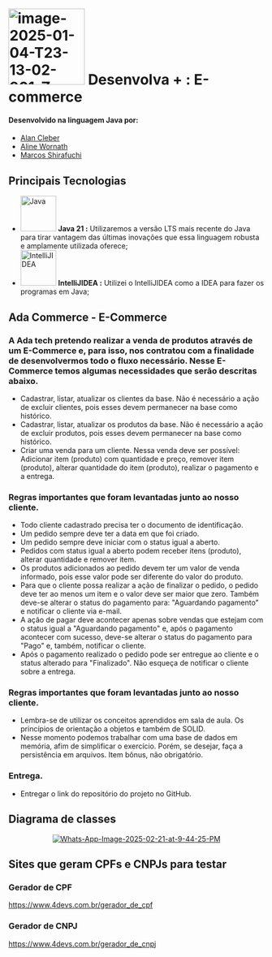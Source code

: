 # <a href="https://imgbb.com/"><img src="https://i.ibb.co/wNCRx9z/image-2025-01-04-T23-13-02-901-Z.png" alt="image-2025-01-04-T23-13-02-901-Z" border="0" width =150 heigth = 100></a> Desenvolva + : E-commerce

#### Desenvolvido na linguagem Java por:
- [Alan Cleber](https://github.com/superalanjoe)
- [Aline Wornath](https://github.com/AlineWornath)
- [Marcos Shirafuchi](https://github.com/marcosfshirafuchi)

## Principais Tecnologias

- <img width="70px" src="https://cdn.jsdelivr.net/gh/devicons/devicon@latest/icons/java/java-original-wordmark.svg" title = "Java" /> <b>Java 21 :</b> Utilizaremos a versão LTS mais recente do Java para tirar vantagem das últimas inovações que essa linguagem robusta e amplamente utilizada oferece;
- <img width="70px" src="https://cdn.jsdelivr.net/gh/devicons/devicon@latest/icons/intellij/intellij-original.svg" title = "IntelliJIDEA" /> <b>IntelliJIDEA :</b> Utilizei o IntelliJIDEA como a IDEA para fazer os programas em Java;



## Ada Commerce - E-Commerce 

### A Ada tech pretendo realizar a venda de produtos através de um E-Commerce e, para isso, nos contratou com a finalidade de desenvolvermos todo o fluxo necessário. Nesse E-Commerce temos algumas necessidades que serão descritas abaixo.
- Cadastrar, listar, atualizar os clientes da base. Não é necessário a ação de excluir clientes, pois esses devem permanecer na base como histórico.
- Cadastrar, listar, atualizar os produtos da base. Não é necessário a ação de excluir produtos, pois esses devem permanecer na base como histórico.
- Criar uma venda para um cliente. Nessa venda deve ser possível: Adicionar item (produto) com quantidade e preço, remover item (produto), alterar quantidade do item (produto), realizar o pagamento e a entrega.

### Regras importantes que foram levantadas junto ao nosso cliente.
- Todo cliente cadastrado precisa ter o documento de identificação.
- Um pedido sempre deve ter a data em que foi criado.
- Um pedido sempre deve iniciar com o status igual a aberto.
- Pedidos com status igual a aberto podem receber itens (produto), alterar quantidade e remover item.
- Os produtos adicionados ao pedido devem ter um valor de venda informado, pois esse valor pode ser diferente do valor do produto.
- Para que o cliente possa realizar a ação de finalizar o pedido, o pedido deve ter ao menos um item e o valor deve ser maior que zero. Também deve-se alterar o status do pagamento para: "Aguardando pagamento" e notificar o cliente via e-mail.
- A ação de pagar deve acontecer apenas sobre vendas que estejam com o status igual a "Aguardando pagamento" e, após o pagamento acontecer com sucesso, deve-se alterar o status do pagamento para "Pago" e, também, notificar o cliente.
- Após o pagamento realizado o pedido pode ser entregue ao cliente e o status alterado para "Finalizado". Não esqueça de notificar o cliente sobre a entrega.  

### Regras importantes que foram levantadas junto ao nosso cliente.
- Lembra-se de utilizar os conceitos aprendidos em sala de aula. Os princípios de orientação a objetos e também de SOLID.
- Nesse momento podemos trabalhar com uma base de dados em memória, afim de simplificar o exercício. Porém, se desejar, faça a persistência em arquivos. Item bônus, não obrigatório.

### Entrega.
- Entregar o link do repositório do projeto no GitHub.

## Diagrama de classes
<p align = center>
 <a href="https://ibb.co/Dg5pXFz5"><img src="https://i.ibb.co/Z1WmsrGW/Whats-App-Image-2025-02-21-at-9-44-25-PM.jpg" alt="Whats-App-Image-2025-02-21-at-9-44-25-PM" border="0"></a>
</p>

## Sites que geram CPFs e CNPJs para testar

### Gerador de CPF

https://www.4devs.com.br/gerador_de_cpf

### Gerador de CNPJ

https://www.4devs.com.br/gerador_de_cnpj

